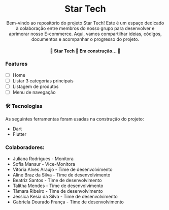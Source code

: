 <h1 align="center">Star Tech</h1>

<p align="center">Bem-vindo ao repositório do projeto Star Tech! Este é um espaço dedicado à colaboração entre membros do nosso grupo para desenvolver e aprimorar nosso E-commerce. 
Aqui, vamos compartilhar ideias, códigos, documentos e acompanhar o progresso do projeto. </p>

<h4 align="center"> 
	🚧  Star Tech 🚀 Em construção...  🚧
</h4>

### Features

- [ ]  Home
- [ ] Listar 3 categorias principais
- [ ] Listagem de produtos
- [ ] Menu de navegação

### 🛠 Tecnologias

As seguintes ferramentas foram usadas na construção do projeto:

- Dart
- Flutter

### Colaboradores: 

- Juliana Rodrigues - Monitora
- Sofia Mansur - Vice-Monitora
- Vitória Alves Araujo - Time de desenvolvimento 
- Aline Braz da Silva - Time de desenvolvimento
- Beatriz Santos - Time de desenvolvimento
- Talitha Mendes - Time de desenvolvimento
- Tâmara Ribeiro - Time de desenvolvimento
- Jessica Kesia da Silva - Time de desenvolvimento
- Gabriela Dourado França - Time de desenvolvimento
 
